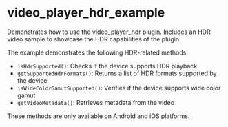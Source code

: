 # video_player_hdr_example

Demonstrates how to use the video_player_hdr plugin. Includes an HDR video sample to showcase the HDR capabilities of the plugin.

The example demonstrates the following HDR-related methods:
- `isHdrSupported()`: Checks if the device supports HDR playback
- `getSupportedHdrFormats()`: Returns a list of HDR formats supported by the device
- `isWideColorGamutSupported()`: Verifies if the device supports wide color gamut
- `getVideoMetadata()`: Retrieves metadata from the video

These methods are only available on Android and iOS platforms.

